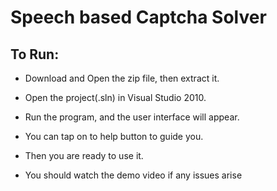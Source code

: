 # Speech based Captcha Solver

## To Run:

- Download and Open the zip file, then extract it.

- Open the project(.sln) in Visual Studio 2010.

- Run the program, and the user interface will appear.

- You can tap on to help button to guide you.

- Then you are ready to use it.

- You should watch the demo video if any issues arise

